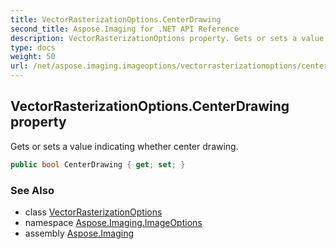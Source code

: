 ```yaml
---
title: VectorRasterizationOptions.CenterDrawing
second_title: Aspose.Imaging for .NET API Reference
description: VectorRasterizationOptions property. Gets or sets a value indicating whether center drawing
type: docs
weight: 50
url: /net/aspose.imaging.imageoptions/vectorrasterizationoptions/centerdrawing/
---
```

## VectorRasterizationOptions.CenterDrawing property

Gets or sets a value indicating whether center drawing.

```csharp
public bool CenterDrawing { get; set; }
```

### See Also

* class [VectorRasterizationOptions](../)
* namespace [Aspose.Imaging.ImageOptions](../../vectorrasterizationoptions/)
* assembly [Aspose.Imaging](../../../)


